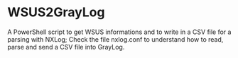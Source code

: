 # WSUS2GrayLog
A PowerShell script to get WSUS informations and to write in a CSV file for a parsing with NXLog; Check the file nxlog.conf to understand how to read, parse and send a CSV file into GrayLog.
